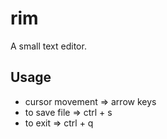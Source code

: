 # rim
A small text editor.

## Usage
* cursor movement  => arrow keys
* to save file     => ctrl + s
* to exit          => ctrl + q
